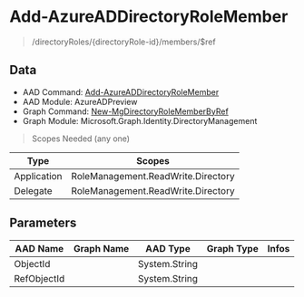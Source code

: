 # Add-AzureADDirectoryRoleMember

> /directoryRoles/{directoryRole-id}/members/$ref

## Data

+ AAD Command: [Add-AzureADDirectoryRoleMember](https://docs.microsoft.com/en-us/powershell/module/AzureADPreview/Add-AzureADDirectoryRoleMember)
+ AAD Module: AzureADPreview
+ Graph Command: [New-MgDirectoryRoleMemberByRef](https://docs.microsoft.com/en-us/powershell/module/Microsoft.Graph.Identity.DirectoryManagement/New-MgDirectoryRoleMemberByRef)
+ Graph Module: Microsoft.Graph.Identity.DirectoryManagement

> Scopes Needed (any one)

|Type|Scopes|
|---|---|
|Application|RoleManagement.ReadWrite.Directory|
|Delegate|RoleManagement.ReadWrite.Directory|

## Parameters

|AAD Name|Graph Name|AAD Type|Graph Type|Infos|
|---|---|---|---|---|
|ObjectId||System.String|||
|RefObjectId||System.String|||


